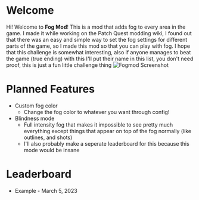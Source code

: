 # Welcome
Hi! Welcome to **Fog Mod**! This is a mod that adds fog to every area in the game. I made it while working on the Patch Quest modding wiki, I found out that there was an easy and simple way to set the fog settings for different parts of the game, so I made this mod so that you can play with fog. I hope that this challenge is somewhat interesting, also if anyone manages to beat the game (true ending) with this I'll put their name in this list, you don't need proof, this is just a fun little challenge thing
![Fogmod Screenshot](https://media.discordapp.net/attachments/740586599888191549/1081907437034016858/SPOILER_image.png?width=1210&height=683)

# Planned Features
* Custom fog color
   * Change the fog color to whatever you want through config!
* Blindness mode
   * Full intensity fog that makes it impossible to see pretty much everything except things that appear on top of the fog normally (like outlines, and shots)
   * I'll also probably make a seperate leaderboard for this because this mode would be insane
   
# Leaderboard
* Example - March 5, 2023
